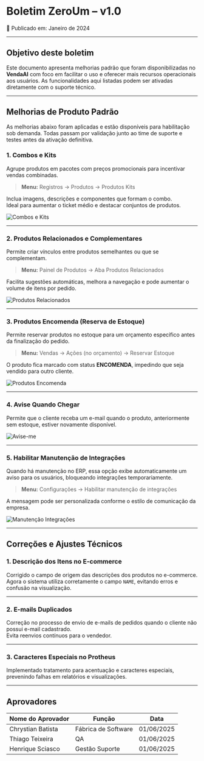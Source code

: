 # Boletim ZeroUm – v1.0  
📅 Publicado em: Janeiro de 2024

---

## Objetivo deste boletim

Este documento apresenta melhorias padrão que foram disponibilizadas no **VendaAI** com foco em facilitar o uso e oferecer mais recursos operacionais aos usuários. As funcionalidades aqui listadas podem ser ativadas diretamente com o suporte técnico.

---

## Melhorias de Produto Padrão

As melhorias abaixo foram aplicadas e estão disponíveis para habilitação sob demanda. Todas passam por validação junto ao time de suporte e testes antes da ativação definitiva.

### 1. Combos e Kits

Agrupe produtos em pacotes com preços promocionais para incentivar vendas combinadas.  
> **Menu:** Registros → Produtos → Produtos Kits

Inclua imagens, descrições e componentes que formam o combo.  
Ideal para aumentar o ticket médio e destacar conjuntos de produtos.

![Combos e Kits](https://i.imgur.com/kFzU9BV.png)

---

### 2. Produtos Relacionados e Complementares

Permite criar vínculos entre produtos semelhantes ou que se complementam.  
> **Menu:** Painel de Produtos → Aba Produtos Relacionados

Facilita sugestões automáticas, melhora a navegação e pode aumentar o volume de itens por pedido.

![Produtos Relacionados](https://i.imgur.com/WVE4FiA.png)

---

### 3. Produtos Encomenda (Reserva de Estoque)

Permite reservar produtos no estoque para um orçamento específico antes da finalização do pedido.  
> **Menu:** Vendas → Ações (no orçamento) → Reservar Estoque

O produto fica marcado com status **ENCOMENDA**, impedindo que seja vendido para outro cliente.

![Produtos Encomenda](https://i.imgur.com/yaD2TGr.png)

---

### 4. Avise Quando Chegar

Permite que o cliente receba um e-mail quando o produto, anteriormente sem estoque, estiver novamente disponível.

![Avise-me](https://i.imgur.com/RB5vWGd.png)

---

### 5. Habilitar Manutenção de Integrações

Quando há manutenção no ERP, essa opção exibe automaticamente um aviso para os usuários, bloqueando integrações temporariamente.

> **Menu:** Configurações → Habilitar manutenção de integrações

A mensagem pode ser personalizada conforme o estilo de comunicação da empresa.

![Manutenção Integrações](https://i.imgur.com/YhrJUtq.png)

---

## Correções e Ajustes Técnicos

### 1. Descrição dos Itens no E-commerce

Corrigido o campo de origem das descrições dos produtos no e-commerce.  
Agora o sistema utiliza corretamente o campo `NAME`, evitando erros e confusão na visualização.

---

### 2. E-mails Duplicados

Correção no processo de envio de e-mails de pedidos quando o cliente não possui e-mail cadastrado.  
Evita reenvios contínuos para o vendedor.

---

### 3. Caracteres Especiais no Protheus

Implementado tratamento para acentuação e caracteres especiais, prevenindo falhas em relatórios e visualizações.

---

## Aprovadores

| Nome do Aprovador  | Função               | Data       |
|--------------------|----------------------|------------|
| Chrystian Batista  | Fábrica de Software  | 01/06/2025 |
| Thiago Teixeira    | QA                   | 01/06/2025 |
| Henrique Sciasco   | Gestão Suporte       | 01/06/2025 |